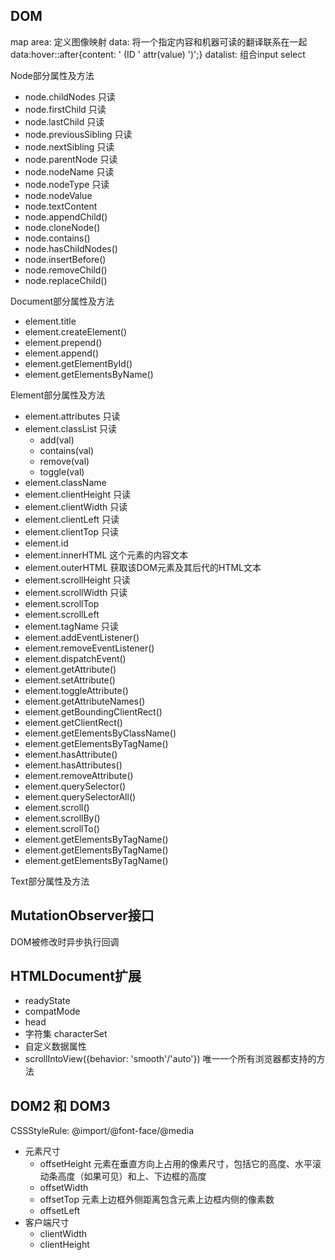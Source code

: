 ## DOM
map area: 定义图像映射 
data: 将一个指定内容和机器可读的翻译联系在一起 data:hover::after{content: ' (ID ' attr(value) ')';}
datalist: 组合input  select

Node部分属性及方法
- node.childNodes 只读
- node.firstChild 只读
- node.lastChild 只读
- node.previousSibling 只读
- node.nextSibling 只读
- node.parentNode 只读
- node.nodeName 只读
- node.nodeType 只读
- node.nodeValue
- node.textContent
- node.appendChild()
- node.cloneNode()
- node.contains()
- node.hasChildNodes()
- node.insertBefore()
- node.removeChild()
- node.replaceChild()

Document部分属性及方法
- element.title
- element.createElement()
- element.prepend()
- element.append()
- element.getElementById()
- element.getElementsByName()

Element部分属性及方法
- element.attributes 只读
- element.classList 只读
  - add(val)
  - contains(val)
  - remove(val)
  - toggle(val)
- element.className
- element.clientHeight 只读
- element.clientWidth 只读
- element.clientLeft 只读
- element.clientTop 只读
- element.id
- element.innerHTML 这个元素的内容文本
- element.outerHTML 获取该DOM元素及其后代的HTML文本
- element.scrollHeight 只读
- element.scrollWidth 只读
- element.scrollTop
- element.scrollLeft
- element.tagName 只读
- element.addEventListener()
- element.removeEventListener()
- element.dispatchEvent()
- element.getAttribute()
- element.setAttribute()
- element.toggleAttribute()
- element.getAttributeNames()
- element.getBoundingClientRect()
- element.getClientRect()
- element.getElementsByClassName()
- element.getElementsByTagName()
- element.hasAttribute()
- element.hasAttributes()
- element.removeAttribute()
- element.querySelector()
- element.querySelectorAll()
- element.scroll()
- element.scrollBy()
- element.scrollTo()
- element.getElementsByTagName()
- element.getElementsByTagName()
- element.getElementsByTagName()

Text部分属性及方法

## MutationObserver接口
DOM被修改时异步执行回调

## HTMLDocument扩展
- readyState
- compatMode
- head
- 字符集 characterSet
- 自定义数据属性
- scrollIntoView({behavior: 'smooth'/'auto'}) 唯一一个所有浏览器都支持的方法

## DOM2 和 DOM3
CSSStyleRule: @import/@font-face/@media

- 元素尺寸
  - offsetHeight 元素在垂直方向上占用的像素尺寸，包括它的高度、水平滚动条高度（如果可见）和上、下边框的高度
  - offsetWidth
  - offsetTop 元素上边框外侧距离包含元素上边框内侧的像素数
  - offsetLeft
- 客户端尺寸
  - clientWidth
  - clientHeight
